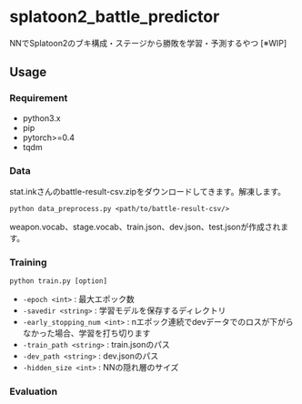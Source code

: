 # splatoon2_battle_predictor
NNでSplatoon2のブキ構成・ステージから勝敗を学習・予測するやつ
[※WIP]

## Usage
### Requirement
- python3.x
- pip
- pytorch>=0.4
- tqdm

### Data
stat.inkさんのbattle-result-csv.zipをダウンロードしてきます。解凍します。
```
python data_preprocess.py <path/to/battle-result-csv/>
```
weapon.vocab、stage.vocab、train.json、dev.json、test.jsonが作成されます。

### Training
```
python train.py [option]
```
- `-epoch <int>` : 最大エポック数
- `-savedir <string>` : 学習モデルを保存するディレクトリ
- `-early_stopping_num <int>` : nエポック連続でdevデータでのロスが下がらなかった場合、学習を打ち切ります
- `-train_path <string>` : train.jsonのパス
- `-dev_path <string>` : dev.jsonのパス
- `-hidden_size <int>` : NNの隠れ層のサイズ

### Evaluation

